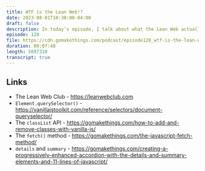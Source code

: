 ```yaml
---
title: WTF is the Lean Web!?
date: 2023-08-01T10:30:00-04:00
draft: false
description: In today’s episode, I talk about what the Lean Web actually is.
episode: 128
file: https://cdn.gomakethings.com/podcast/episode128_wtf-is-the-lean-web.mp3
duration: 00:07:48
length: 5697310
transcript: true
---
```


## Links

- The Lean Web Club - https://leanwebclub.com
- `Element.querySelector()` - https://vanillajstoolkit.com/reference/selectors/document-queryselector/
- The `classList` API - https://gomakethings.com/how-to-add-and-remove-classes-with-vanilla-js/
- The `fetch()` method - https://gomakethings.com/the-javascript-fetch-method/
- `details` and `summary` - https://gomakethings.com/creating-a-progressively-enhanced-accordion-with-the-details-and-summary-elements-and-11-lines-of-javascript/